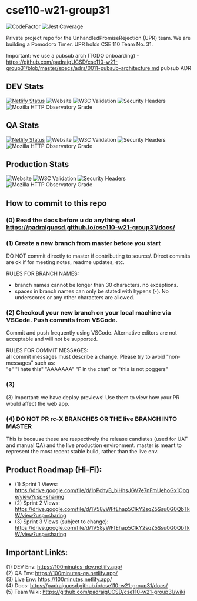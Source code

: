 # cse110-w21-group31

![CodeFactor](https://www.codefactor.io/repository/github/padraigucsd/cse110-w21-group31/badge?s=8ac88a28fb782976326069cf183529a77833268d)
![Jest Coverage](https://img.shields.io/badge/coverage-89%25-green)

Private project repo for the UnhandledPromiseRejection (UPR) team. We are building a Pomodoro Timer. UPR holds CSE 110 Team No. 31.

Important: we use a pubsub arch (TODO onboarding) - https://github.com/padraigUCSD/cse110-w21-group31/blob/master/specs/adrs/0011-pubsub-architecture.md pubsub ADR

## DEV Stats
[![Netlify Status](https://api.netlify.com/api/v1/badges/4ac8e6ce-df62-4783-9eca-9adab31fe087/deploy-status)](https://app.netlify.com/sites/100minutes-dev/deploys)
![Website](https://img.shields.io/website?url=https%3A%2F%2F100minutes-dev.netlify.app%2F)
![W3C Validation](https://img.shields.io/w3c-validation/html?targetUrl=https%3A%2F%2F100minutes-dev.netlify.app%2F)
![Security Headers](https://img.shields.io/security-headers?url=https%3A%2F%2F100minutes-qa.netlify.app%2F)
![Mozilla HTTP Observatory Grade](https://img.shields.io/mozilla-observatory/grade-score/100minutes-qa.netlify.app)

## QA Stats
[![Netlify Status](https://api.netlify.com/api/v1/badges/bbac308d-31fb-4158-a2a1-b2386387785c/deploy-status)](https://app.netlify.com/sites/100minutes-qa/deploys)
![Website](https://img.shields.io/website?url=https%3A%2F%2F100minutes-qa.netlify.app%2F)
![W3C Validation](https://img.shields.io/w3c-validation/html?targetUrl=https%3A%2F%2F100minutes-qa.netlify.app%2F)
![Security Headers](https://img.shields.io/security-headers?url=https%3A%2F%2F100minutes-qa.netlify.app%2F)
![Mozilla HTTP Observatory Grade](https://img.shields.io/mozilla-observatory/grade-score/100minutes-qa.netlify.app)

## Production Stats
![Website](https://img.shields.io/website?url=https%3A%2F%2F100minutes.netlify.app%2F)
![W3C Validation](https://img.shields.io/w3c-validation/html?targetUrl=https%3A%2F%2F100minutes.netlify.app%2F)
![Security Headers](https://img.shields.io/security-headers?url=https%3A%2F%2F100minutes.netlify.app%2F)
![Mozilla HTTP Observatory Grade](https://img.shields.io/mozilla-observatory/grade-score/100minutes.netlify.app)

## How to commit to this repo
### (0) **Read the docs before u do anything else!** https://padraigucsd.github.io/cse110-w21-group31/docs/   

### (1) **Create a new branch from master before you start**  
DO NOT commit directly to master if contributing to source/. Direct commits are ok if for meeting notes, readme updates, etc.  

RULES FOR BRANCH NAMES:  
- branch names cannot be longer than 30 characters. no exceptions.   
- spaces in branch names can only be stated with hypens (-). No underscores or any other characters are allowed.

### (2) Checkout your new branch on your local machine via VSCode. Push commits from VSCode.  
Commit and push frequently using VSCode. Alternative editors are not acceptable and will not be supported.   

RULES FOR COMMIT MESSAGES:   
all commit messages must describe a change. Please try to avoid "non-messages" such as:   
"e" "i hate this" "AAAAAAA" "F in the chat" or "this is not poggers"  

### (3) 


(3) Important: we have deploy previews! Use them to view how your PR would affect the web app.

### (4) DO NOT PR rc-X BRANCHES OR THE live BRANCH INTO MASTER
This is because these are respectively the release candiates (used for UAT and manual QA) and the live production environment. master is meant to represent the most recent stable build, rather than the live env.

## Product Roadmap (Hi-Fi):
- (1) Sprint 1 Views: https://drive.google.com/file/d/1pPchyB_blHhsJGV7e7nFmUehoGx1Opqe/view?usp=sharing   
- (2) Sprint 2 Views: https://drive.google.com/file/d/1V58yWFfEhap5ClkY2sqZ5Ssu0G0QbTkW/view?usp=sharing   
- (3) Sprint 3 Views (subject to change): https://drive.google.com/file/d/1V58yWFfEhap5ClkY2sqZ5Ssu0G0QbTkW/view?usp=sharing   

## Important Links:
(1) DEV Env: https://100minutes-dev.netlify.app/  
(2) QA Env: https://100minutes-qa.netlify.app/  
(3) Live Env: https://100minutes.netlify.app/  
(4) Docs: https://padraigucsd.github.io/cse110-w21-group31/docs/  
(5) Team Wiki: https://github.com/padraigUCSD/cse110-w21-group31/wiki  
